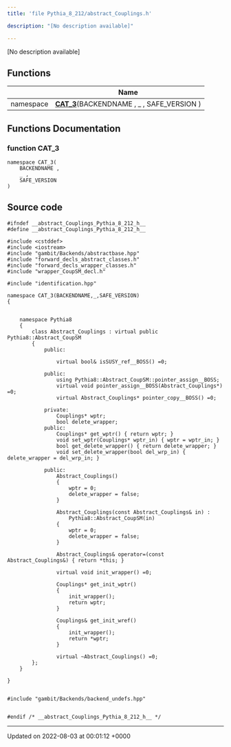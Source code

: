 ```yaml
---
title: 'file Pythia_8_212/abstract_Couplings.h'

description: "[No description available]"

---
```







[No description available]

## Functions

|                | Name           |
| -------------- | -------------- |
| namespace | **[CAT_3](/documentation/code/colliderbit_development/files/abstract__couplings_8h/#function-cat-3)**(BACKENDNAME , _ , SAFE_VERSION ) |


## Functions Documentation

### function CAT_3

```
namespace CAT_3(
    BACKENDNAME ,
    _ ,
    SAFE_VERSION 
)
```




## Source code

```
#ifndef __abstract_Couplings_Pythia_8_212_h__
#define __abstract_Couplings_Pythia_8_212_h__

#include <cstddef>
#include <iostream>
#include "gambit/Backends/abstractbase.hpp"
#include "forward_decls_abstract_classes.h"
#include "forward_decls_wrapper_classes.h"
#include "wrapper_CoupSM_decl.h"

#include "identification.hpp"

namespace CAT_3(BACKENDNAME,_,SAFE_VERSION)
{
    
    
    namespace Pythia8
    {
        class Abstract_Couplings : virtual public Pythia8::Abstract_CoupSM
        {
            public:
    
                virtual bool& isSUSY_ref__BOSS() =0;
    
            public:
                using Pythia8::Abstract_CoupSM::pointer_assign__BOSS;
                virtual void pointer_assign__BOSS(Abstract_Couplings*) =0;
                virtual Abstract_Couplings* pointer_copy__BOSS() =0;
    
            private:
                Couplings* wptr;
                bool delete_wrapper;
            public:
                Couplings* get_wptr() { return wptr; }
                void set_wptr(Couplings* wptr_in) { wptr = wptr_in; }
                bool get_delete_wrapper() { return delete_wrapper; }
                void set_delete_wrapper(bool del_wrp_in) { delete_wrapper = del_wrp_in; }
    
            public:
                Abstract_Couplings()
                {
                    wptr = 0;
                    delete_wrapper = false;
                }
    
                Abstract_Couplings(const Abstract_Couplings& in) : 
                    Pythia8::Abstract_CoupSM(in)
                {
                    wptr = 0;
                    delete_wrapper = false;
                }
    
                Abstract_Couplings& operator=(const Abstract_Couplings&) { return *this; }
    
                virtual void init_wrapper() =0;
    
                Couplings* get_init_wptr()
                {
                    init_wrapper();
                    return wptr;
                }
    
                Couplings& get_init_wref()
                {
                    init_wrapper();
                    return *wptr;
                }
    
                virtual ~Abstract_Couplings() =0;
        };
    }
    
}


#include "gambit/Backends/backend_undefs.hpp"


#endif /* __abstract_Couplings_Pythia_8_212_h__ */
```


-------------------------------

Updated on 2022-08-03 at 00:01:12 +0000
